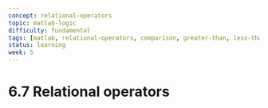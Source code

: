 ```yaml
---
concept: relational-operators
topic: matlab-logic
difficulty: fundamental
tags: [matlab, relational-operators, comparison, greater-than, less-than, equality]
status: learning
week: 5
---
```


# 6.7 Relational operators